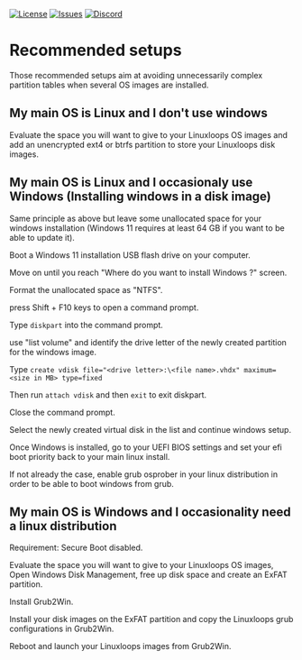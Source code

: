 <div id="top"></div>

<!-- Shields/Logos -->
[![License][license-shield]][license-url]
[![Issues][issues-shield]][issues-url]
[![Discord][discord-shield]][discord-url]
  
# Recommended setups

Those recommended setups aim at avoiding unnecessarily complex partition tables when several OS images are installed.  


## My main OS is Linux and I don't use windows

Evaluate the space you will want to give to your Linuxloops OS images and add an unencrypted ext4 or btrfs partition to store your Linuxloops disk images.  


## My main OS is Linux and I occasionaly use Windows (Installing windows in a disk image)

Same principle as above but leave some unallocated space for your windows installation (Windows 11 requires at least 64 GB if you want to be able to update it).  

Boot a Windows 11 installation USB flash drive on your computer.  

Move on until you reach "Where do you want to install Windows ?" screen.  

Format the unallocated space as "NTFS".  

press Shift + F10 keys to open a command prompt.  

Type `diskpart` into the command prompt.  

use "list volume" and identify the drive letter of the newly created partition for the windows image.  

Type `create vdisk file="<drive letter>:\<file name>.vhdx" maximum=<size in MB> type=fixed`  

Then run `attach vdisk` and then `exit` to exit diskpart.  

Close the command prompt.  

Select the newly created virtual disk in the list and continue windows setup.  

Once Windows is installed, go to your UEFI BIOS settings and set your efi boot priority back to your main linux install.  

If not already the case, enable grub osprober in your linux distribution in order to be able to boot windows from grub.  


## My main OS is Windows and I occasionality need a linux distribution

Requirement: Secure Boot disabled.  

Evaluate the space you will want to give to your Linuxloops OS images, Open Windows Disk Management, free up disk space and create an ExFAT partition.  

Install Grub2Win.  

Install your disk images on the ExFAT partition and copy the Linuxloops grub configurations in Grub2Win.  

Reboot and launch your Linuxloops images from Grub2Win.  


<!-- Reference Links -->
<!-- Badges -->
[license-shield]: https://img.shields.io/github/license/sebanc/linuxloops?label=License&logo=Github&style=flat-square
[license-url]: ./LICENSE
[issues-shield]: https://img.shields.io/github/issues/sebanc/linuxloops?label=Issues&logo=Github&style=flat-square
[issues-url]: https://github.com/sebanc/linuxloops/issues
[discord-shield]: https://img.shields.io/badge/Discord-Join-7289da?style=flat-square&logo=discord&logoColor=%23FFFFFF
[discord-url]: https://discord.gg/x2EgK2M

